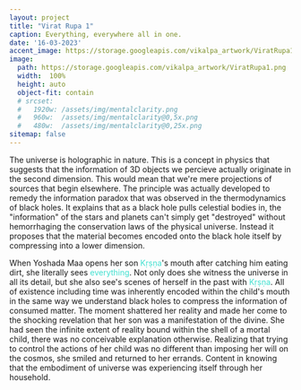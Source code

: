 ```yaml
---
layout: project
title: "Virat Rupa 1"
caption: Everything, everywhere all in one.
date: '16-03-2023'
accent_image: https://storage.googleapis.com/vikalpa_artwork/ViratRupa1.png   
image: 
  path: https://storage.googleapis.com/vikalpa_artwork/ViratRupa1.png
  width:  100%
  height: auto
  object-fit: contain
  # srcset: 
  #   1920w: /assets/img/mentalclarity.png
  #   960w:  /assets/img/mentalclarity@0,5x.png
  #   480w:  /assets/img/mentalclarity@0,25x.png
sitemap: false
---
```

The universe is holographic in nature. This is a concept in physics that suggests that the information of 3D objects we percieve actually originate in the second dimension. This would mean that we're mere projections of sources that begin elsewhere. The principle was actually developed to remedy the information paradox that was observed in the thermodynamics of black holes. It explains that as a black hole pulls celestial bodies in, the "information" of the stars and planets can't simply get "destroyed" without hemorrhaging the conservation laws of the physical universe. Instead it proposes that the material becomes encoded onto the black hole itself by compressing into a lower dimension. 

When Yoshada Maa opens her son <span style="color:turquoise">Kṛṣṇa</span>'s mouth after catching him eating dirt, she literally sees <span style="color:turquoise">everything</span>. Not only does she witness the universe in all its detail, but she also see's scenes of herself in the past with <span style="color:turquoise">Kṛṣṇa</span>. All of existence including time was inherently encoded within the child's mouth in the same way we understand black holes to compress the information of consumed matter. The moment shattered her reality and made her come to the shocking revelation that her son was a manifestation of the divine. She had seen the infinite extent of reality bound within the shell of a mortal child, there was no conceivable explanation otherwise. Realizing that trying to control the actions of her child was no different than imposing her will on the cosmos, she smiled and returned to her errands. Content in knowing that the embodiment of universe was experiencing itself through her household.          
  